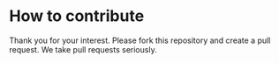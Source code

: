 # How to contribute

Thank you for your interest.
Please fork this repository and create a pull request. We take pull requests seriously.
